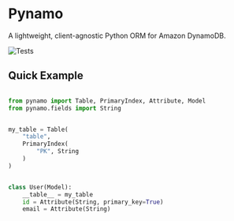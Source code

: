 # Pynamo

A lightweight, client-agnostic Python ORM for Amazon DynamoDB.

![Tests](https://github.com/pynamo/pynamo/actions/workflows/tests.yaml/badge.svg)

## Quick Example

```python

from pynamo import Table, PrimaryIndex, Attribute, Model
from pynamo.fields import String


my_table = Table(
    "table",
    PrimaryIndex(
        "PK", String
    )
)


class User(Model):
    __table__ = my_table
    id = Attribute(String, primary_key=True)
    email = Attribute(String)
```

